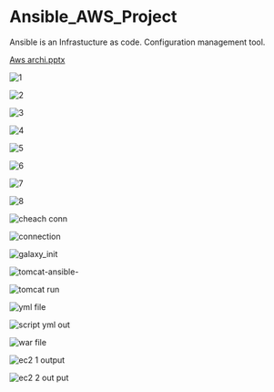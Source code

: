 # Ansible_AWS_Project

Ansible is an Infrastucture as code. 
Configuration management tool.

[Aws archi.pptx](https://github.com/darjidhruv26/Ansible_AWS_Project/files/11526936/Aws.archi.pptx)

![1](https://github.com/darjidhruv26/Ansible_AWS_Project/assets/90086813/b4f5c94f-69cb-4918-badb-8a1d3dce6c54)

![2](https://github.com/darjidhruv26/Ansible_AWS_Project/assets/90086813/67b42d36-3574-42c5-b710-57735caf647f)

![3](https://github.com/darjidhruv26/Ansible_AWS_Project/assets/90086813/8ec5e32a-dc0b-46a6-abbf-a84c562f52b6)

![4](https://github.com/darjidhruv26/Ansible_AWS_Project/assets/90086813/8a1641d3-3a18-4ee8-84ee-2f91fe72e120)

![5](https://github.com/darjidhruv26/Ansible_AWS_Project/assets/90086813/541b57b3-d0ad-4457-884a-2122472db97d)

![6](https://github.com/darjidhruv26/Ansible_AWS_Project/assets/90086813/50977ac1-b91a-406e-9d92-6f9f882b93fd)

![7](https://github.com/darjidhruv26/Ansible_AWS_Project/assets/90086813/7b4be4b3-96f5-4f3c-a8fe-b647a46991b1)

![8](https://github.com/darjidhruv26/Ansible_AWS_Project/assets/90086813/8e97c92a-da56-4361-82a4-5487579a75a0)

![cheach conn](https://github.com/darjidhruv26/Ansible_AWS_Project/assets/90086813/38b52836-bce5-48d0-a05d-2848f26f06dd)

![connection](https://github.com/darjidhruv26/Ansible_AWS_Project/assets/90086813/65f8e9e7-67fa-47a6-8eee-ea4fb2757004)

![galaxy_init](https://github.com/darjidhruv26/Ansible_AWS_Project/assets/90086813/6530042d-dbee-4253-b9c2-2d682a7ec572)

![tomcat-ansible-](https://github.com/darjidhruv26/Ansible_AWS_Project/assets/90086813/43499209-42d7-4429-80d5-75e20b7aef31)

![tomcat run](https://github.com/darjidhruv26/Ansible_AWS_Project/assets/90086813/43683f7b-0691-4b76-9f87-5b789147d093)

![yml file](https://github.com/darjidhruv26/Ansible_AWS_Project/assets/90086813/49a9eb10-989e-4a01-a61b-fcec984d7e40)

![script yml out](https://github.com/darjidhruv26/Ansible_AWS_Project/assets/90086813/5bb30960-7806-4019-aa83-b85be4a2bf70)

![war file](https://github.com/darjidhruv26/Ansible_AWS_Project/assets/90086813/bad325ce-632a-4835-9ea6-dcbf9272185b)

![ec2 1 output](https://github.com/darjidhruv26/Ansible_AWS_Project/assets/90086813/1afebee9-a39d-4083-912e-7f3ac166cf33)

![ec2 2 out put](https://github.com/darjidhruv26/Ansible_AWS_Project/assets/90086813/1b2e32c6-d7fa-48d2-9455-e925c34be33d)
